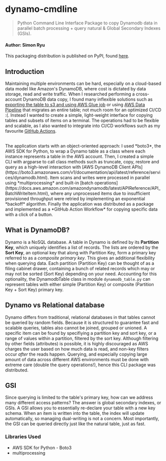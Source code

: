# dynamo-cmdline
>  Python Command Line Interface Package to copy Dynamodb data in parallel batch processing + query natural & Global Secondary Indexes (GSIs).
#### Author: Simon Ryu

This packaging distribution is published on PyPI, found [here](https://pypi.org/project/dynamo-cmdline/).

## Introduction
Maintaining multiple environments can be hard, especially on a cloud-based data model like Amazon's DynamoDB, where cost is dictated by data storage, read and write traffic. When I researched performing a cross-account DynamoDB data copy, I found many inflexible solutions such as [exporting the table to s3 and using AWS Glue job](https://aws.amazon.com/premiumsupport/knowledge-center/dynamodb-cross-account-migration/) or using [AWS Data Pipeline](https://aws.amazon.com/blogs/database/how-to-migrate-amazon-dynamodb-tables-from-one-aws-account-to-another-with-aws-data-pipeline/) that migrates an entire table; not much room for an optimized CI/CD :(. Instead I wanted to create a simple, light-weight interface for copying tables and subsets of items on a terminal. The operations had to be flexible and scalable, as I also wanted to integrate into CI/CD workflows such as my favourite [GitHub Actions](https://github.com/features/actions).

<br/>
The application starts with an object-oriented approach: I used *boto3*, the AWS SDK for Python, to wrap a Dynamo table as a class where each instance represents a table in the AWS account. Then, I created a simple CLI with argparse to call class methods such as truncate, copy, restore and query as a high-level interaction with [AWS DynamoDB Client APIs](https://boto3.amazonaws.com/v1/documentation/api/latest/reference/services/dynamodb.html). Item scans and writes were processed in parallel using *multiprocessing* and built-in [batch operations](https://docs.aws.amazon.com/amazondynamodb/latest/APIReference/API_BatchWriteItem.html), where any unprocessed items due to insufficient provisioned throughput were retried by implementing an exponential *backoff* algorithm. Finally the application was distributed as a package and implemented as a *GitHub Action Workflow* for copying specific data with a click of a button.

## What is DynamoDB?
Dynamo is a NoSQL database. A table in Dynamo is defined by its **Partition Key**, which
uniquely identifies a list of records.
The lists are ordered by the **Sort Key**, an optional key that along with Partition Key, form a 
primary key referred to as a *composite primary key*. This gives an additional flexibility when querying data.
Each partition (Partition Key) can be thought of as a filing cabinet drawer, containing a bunch of related records
which may or may not be sorted (Sort Key) depending on your need. Accounting for this optionality, the DynamodbTable class in module `dynamodb_table.py`
can represent tables with either simple (Partition Key) or composite (Partition Key + Sort Key) primary key.

## Dynamo vs Relational database
Dynamo differs from traditional, relational databases in that tables cannot be queried by random fields.
Because it is structured to guarantee fast and scalable queries, tables also cannot be joined, grouped or unioned.
A specific item can be found by specifiying a partition key and sort key, or a range of values within a partition,
filtered by the sort key. Although filtering by other fields (attributes) is possible,
it is highly discouraged as AWS charges the user based on how much data is read, and non-key filters occur *after*
the reads happen. Querying, and especially copying large amount of data across different AWS environments must be done with extreme care
(double the query operations!), hence this CLI package was distributed.

## GSI
Since querying is limited to the table's primary key, how can we address many different access patterns? The answer is global secondary indexes, or GSIs. A GSI allows you to essentially re-declare your table with a new key schema. When an item is written into the table, the index will update automatically, so managing dual-writing is not a concern. Most importantly, the GSI can be queried directly just like the natural table, just as fast.

### Libraries Used
- AWS SDK for Python - Boto3
- multiprocessing

